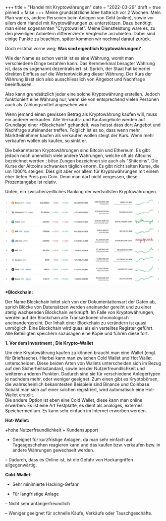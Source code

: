 +++
title = "Handel mit Kryptowährungen"
date = "2022-03-29"
draft = true
pinned = false
+++
Meine grundsätzliche Idee hatte ich vor 2 Wochen. Mein Plan war es, andere Personen beim Anlegen von Geld (online), sowie vor allem dem Handel mit Kryptowährungen zu unterstützen. Dazu benötigt man einen sogenannten "Cryptowallet". Meine Dienstleistung wäre es, zu den jeweiligen Anbietern differenzierte Vergleiche anzubieten. Dabei sind einige Punkte zu beachten, später kommen wir nochmal darauf zurück.

Doch erstmal vorne weg; **Was sind eigentlich Kryptowährungen?**

Wie der Name es schon verrät ist es eine Währung, womit man verschiedene Dinge bezahlen kann. Das Kernmerkmal besagter Währung ist, dass es sogenannt dezentralisiert ist. Sprich, der Staat hat keinerlei direkten Einfluss auf die Wertentwicklung dieser Währung. Der Kurs der Währung lässt sich also ausschliesslich von Angebot und Nachfrage beeinflussen. 

Also kann grundsätzlich jeder eine solche Kryptowährung erstellen. Jedoch funktioniert eine Währung nur, wenn sie von entsprechend vielen Personen auch als Zahlungsmittel angesehen wird.

Wenn jemand einen gewissen Betrag als Kryptowährung kaufen will, muss ein anderer verkaufen. Alle Verkaufs- und Kaufangebote werden auf Grundlage einer \*Blockchain\* gehandelt, was heisst dass dort Angebot und Nachfrage aufeinander treffen. Folglich ist es so, dass wenn mehr Marktteilnehmer kaufen als verkaufen wollen steigt der Kurs. Wenn mehr verkaufen wollen als kaufen, so sinkt er. 

Die bekanntesten Kryptowährungen sind Bitcoin und Ethereum. Es gibt jedoch noch unendlich viele andere Währungen, welche oft als Altcoins bezeichnet werden ; böse Zungen bezeichnen sie auch als "Shitcoins". Die Kurse der Altcoins schwanken täglich enorm. Es gibt nicht selten Kurse, die um 1000% steigen. Dies gilt aber vor allem für Kryptowährungen mit einem eher tiefen Preis pro Coin. Denn man darf nicht vergessen, diese Prozentangabe ist relativ. 

Unten, ein zwischenzeitliches Ranking der wertvollsten Kryptowährungen.

![](kryptowährungen.jpeg)

**\*Blockchain:**

Der Name Blockchain leitet sich von der Dokumentationsart der Daten ab, sprich Blöcke von Datensätzen werden aneinander gereiht und zu einer stetig wachsenden Blockchain verknüpft. Im Falle von Kryptowährungen, werden auf der Blockchain alle Transaktionen chronologisch aneinandergereiht. Der Inhalt einer Blockchain zu verändern ist quasi unmöglich. Eine Blockchain wird quasi als ein verteiltes Register geführt. Alle Beteiligten speichern sozusagen eine Kopie und führen diese fort.



**1. Vor dem Investment ; Die Krypto-Wallet**

Um eine Kryptowährung kaufen zu können braucht man eine Wallet (engl. für Brieftasche). Hierbei kann man zwischen Cold Wallet und Hot Wallet unterscheiden. Diese beiden Arten von Wallets unterscheiden sich im Bezug auf den Sicherheitsstandard, sowie bei der Nutzerfreundlichkeit und weiteren anderen Punkten. Dadurch sind sie für verschiedene Anlegertypen je nachdem mehr, oder weniger geeignet. Zum einen gibt es Kryptobörsen, die wahrscheinlich bekanntesten Beispiele sind Binance und Coinbase. Sobald man sich auf einer solchen registriert, wird automatisch eine Hot-Wallet erstellt. \
Die andere Option ist eben eine Cold Wallet, diese kann man online erwerben. Es ist eine Art Festplatte, es dient als analoges, externes Speichermedium. Es kann sehr einfach im Internet erworben werden. 

**Hot-Wallet:**

+hohe Nutzerfreundlichkeit + Kundensupport

+ Geeignet für kurzfristige Anlagen, da man sehr einfach auf Tagesgeschehen reagieren kann und das kaufen bzw. verkaufen bzw. in andere Währungen gewechselt werden.

–  Dadurch, dass es Online ist, ist die Gefahr von Hackangriffen allgegenwärtig.

**Cold-Wallet:**

+ Sehr minimierte Hacking-Gefahr

+ Für langfristige Anlage

–  Nicht sehr anfängerfreundlich 

– Weniger geeignet für schnelle Käufe, Verkäufe oder Tauschgeschäfte.